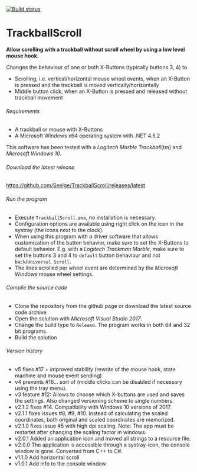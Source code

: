 [![Build status](https://ci.appveyor.com/api/projects/status/4djs3rk5v8s4oqy0/branch/master?svg=true)](https://ci.appveyor.com/project/Seelge/trackballscroll/branch/master)

TrackballScroll
===============
**Allow scrolling with a trackball without scroll wheel by using a low level mouse hook.**

Changes the behaviour of one or both X-Buttons (typically buttons 3, 4) to
- Scrolling, i.e. vertical/horizontal mouse wheel events, when an X-Button is pressed and the trackball is moved vertically/horizontally
- Middle button click, when an X-Button is pressed and released without trackball movement

###### Requirements
- A trackball or mouse with X-Buttons
- A Microsoft Windows x64 operating system with .NET 4.5.2

This software has been tested with a *Logitech Marble Trackball*(tm) and *Microsoft Windows 10*.

###### Download the latest release
https://github.com/Seelge/TrackballScroll/releases/latest

###### Run the program
- Execute `TrackballScroll.exe`, no installation is necessary.
- Configuration options are available using right click on the icon in the systray (the icons next to the clock).
- When using this program with a driver software that allows customization of the button behavior, make sure to set the X-Buttons to default behavior. E.g. with a *Logitech Trackman Marble*, make sure to set the buttons 3 and 4 to `default` button behaviour and not `back`/`Universal Scroll`.
- The lines scrolled per wheel event are determined by the *Microsoft Windows* mouse wheel settings.

###### Compile the source code
- Clone the repository from the github page or download the latest source code archive
- Open the solution with *Microsoft Visual Studio 2017*.
- Change the build type to `Release`. The program works in both 64 and 32 bit programs.
- Build the solution

###### Version history
- v5 fixes #17 + improved stability (rewrite of the mouse hook, state machine and mouse event sending)
- v4 prevents #16... sort of (middle clicks can be disabled if necessary using the tray menu).
- v3 feature #12: Allows to choose which X-buttons are used and saves the settings. Also changed versioning scheme to single numbers.
- v2.1.2 fixes #14. Compatibility with Windows 10 versions of 2017.
- v2.1.1 fixes issues #8, #9, #10. Instead of calculating the scaled coordinates, both original and scaled coordinates are memorized.
- v2.1.0 fixes issue #5 with high dpi scaling. Note: The app must be restartet after changing the scaling factor in windows.
- v2.0.1 Added an application icon and moved all strings to a resource file.
- v2.0.0 The application is accessible through a systray-icon, the console window is gone. Converted from C++ to C#.
- v1.1.0 Add horizontal scroll 
- v1.0.1 Add info to the console window
